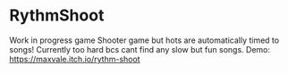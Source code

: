 # RythmShoot
Work in progress game
Shooter game but hots are automatically timed to songs!
Currently too hard bcs cant find any slow but fun songs.
Demo: https://maxvale.itch.io/rythm-shoot

